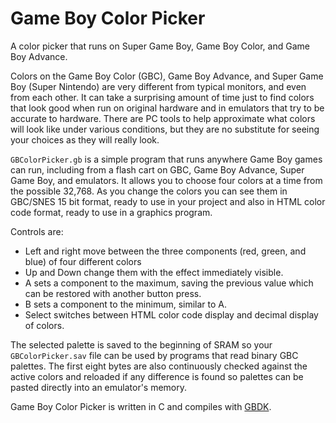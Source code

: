 # Game Boy Color Picker
A color picker that runs on Super Game Boy, Game Boy Color, and Game Boy Advance.

Colors on the Game Boy Color (GBC), Game Boy Advance, and Super Game Boy (Super Nintendo) are very different from typical monitors, and even from each other. It can take a surprising amount of time just to find colors that look good when run on original hardware and in emulators that try to be accurate to hardware. There are PC tools to help approximate what colors will look like under various conditions, but they are no substitute for seeing your choices as they will really look.

`GBColorPicker.gb` is a simple program that runs anywhere Game Boy games can run, including from a flash cart on GBC, Game Boy Advance, Super Game Boy, and emulators. It allows you to choose four colors at a time from the possible 32,768. As you change the colors you can see them in GBC/SNES 15 bit format, ready to use in your project and also in HTML color code format, ready to use in a graphics program.

Controls are:
* Left and right move between the three components (red, green, and blue) of four different colors
* Up and Down change them with the effect immediately visible.
* A sets a component to the maximum, saving the previous value which can be restored with another button press.
* B sets a component to the minimum, similar to A.
* Select switches between HTML color code display and decimal display of colors.

The selected palette is saved to the beginning of SRAM so your `GBColorPicker.sav` file can be used by programs that read binary GBC palettes. The first eight bytes are also continuously checked against the active colors and reloaded if any difference is found so palettes can be pasted directly into an emulator's memory.

Game Boy Color Picker is written in C and compiles with [GBDK](https://gbdk-2020.github.io/gbdk-2020/).
